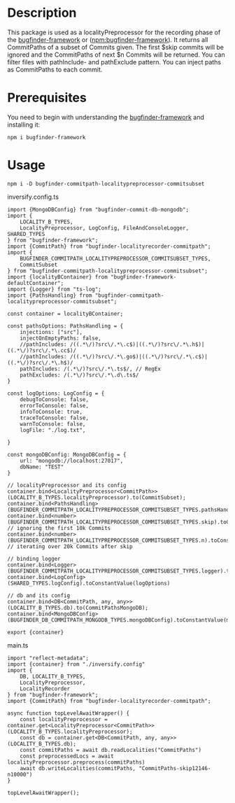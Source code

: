 # Description
This package is used as a localityPreprocessor for the recording phase of the [bugfinder-framework](https://github.com/penguinsAreFunny/bugFinder-framework#readme) or 
([npm:bugfinder-framework](https://www.npmjs.com/package/bugfinder-framework)). It returns all CommitPaths of a
subset of Commits given. The first $skip commits will be ignored and the CommitPaths of next $n Commits will be returned.
You can filter files with pathInclude- and pathExclude pattern.
You can inject paths as CommitPaths to each commit.
# Prerequisites
You need to begin with understanding the [bugfinder-framework](https://github.com/penguinsAreFunny/bugFinder-framework#readme)
and installing it:

    npm i bugfinder-framework

# Usage
    npm i -D bugfinder-commitpath-localitypreprocessor-commitsubset
inversify.config.ts
```
import {MongoDBConfig} from "bugfinder-commit-db-mongodb";
import {
    LOCALITY_B_TYPES,
    LocalityPreprocessor, LogConfig, FileAndConsoleLogger, SHARED_TYPES
} from "bugfinder-framework";
import {CommitPath} from "bugfinder-localityrecorder-commitpath";
import {
    BUGFINDER_COMMITPATH_LOCALITYPREPROCESSOR_COMMITSUBSET_TYPES,
    CommitSubset
} from "bugfinder-commitpath-localitypreprocessor-commitsubset";
import {localityBContainer} from "bugFinder-framework-defaultContainer";
import {Logger} from "ts-log";
import {PathsHandling} from "bugfinder-commitpath-localitypreprocessor-commitsubset";

const container = localityBContainer;

const pathsOptions: PathsHandling = {
    injections: ["src"],
    injectOnEmptyPaths: false,
    //pathIncludes: /((.*\/)?src\/.*\.c$)|((.*\/)?src\/.*\.h$)|((.*\/)?src\/.*\.cc$)/
    //pathIncludes: /((.*\/)?src\/.*\.go$)|((.*\/)?src\/.*\.c$)|((.*\/)?src\/.*\.h$)/
    pathIncludes: /(.*\/)?src\/.*\.ts$/, // RegEx                                                
    pathExcludes: /(.*\/)?src\/.*\.d\.ts$/
}

const logOptions: LogConfig = {
    debugToConsole: false,
    errorToConsole: false,
    infoToConsole: true,
    traceToConsole: false,
    warnToConsole: false,
    logFile: "./log.txt",

}

const mongoDBConfig: MongoDBConfig = {
    url: "mongodb://localhost:27017",
    dbName: "TEST"
}

// localityPreprocessor and its config
container.bind<LocalityPreprocessor<CommitPath>>(LOCALITY_B_TYPES.localityPreprocessor).to(CommitSubset);
container.bind<PathsHandling>(BUGFINDER_COMMITPATH_LOCALITYPREPROCESSOR_COMMITSUBSET_TYPES.pathsHandling).toConstantValue(pathsOptions)
container.bind<number>(BUGFINDER_COMMITPATH_LOCALITYPREPROCESSOR_COMMITSUBSET_TYPES.skip).toConstantValue(10000); // ignoring the first 10k Commits
container.bind<number>(BUGFINDER_COMMITPATH_LOCALITYPREPROCESSOR_COMMITSUBSET_TYPES.n).toConstantValue(20000); // iterating over 20k Commits after skip 

// binding logger 
container.bind<Logger>(BUGFINDER_COMMITPATH_LOCALITYPREPROCESSOR_COMMITSUBSET_TYPES.logger).to(FileAndConsoleLogger)
container.bind<LogConfig>(SHARED_TYPES.logConfig).toConstantValue(logOptions)

// db and its config 
container.bind<DB<CommitPath, any, any>>(LOCALITY_B_TYPES.db).to(CommitPathsMongoDB);
container.bind<MongoDBConfig>(BUGFINDER_DB_COMMITPATH_MONGODB_TYPES.mongoDBConfig).toConstantValue(mongoDBConfig)

export {container}
```
main.ts
```
import "reflect-metadata";
import {container} from "./inversify.config"
import {
    DB, LOCALITY_B_TYPES,
    LocalityPreprocessor,
    LocalityRecorder
} from "bugfinder-framework";
import {CommitPath} from "bugfinder-localityrecorder-commitpath";

async function topLevelAwaitWrapper() {
    const localityPreprocessor = container.get<LocalityPreprocessor<CommitPath>>(LOCALITY_B_TYPES.localityPreprocessor);
    const db = container.get<DB<CommitPath, any, any>>(LOCALITY_B_TYPES.db);
    const commitPaths = await db.readLocalities("CommitPaths")
    const preprocessedLocs = await localityPreprocessor.preprocess(commitPaths)
    await db.writeLocalities(commitPaths, "CommitPaths-skip12146-n10000")
}

topLevelAwaitWrapper();   
```


